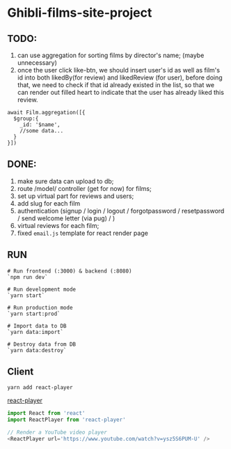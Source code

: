 # Ghibli-films-site-project

## TODO:
1) can use aggregation for sorting films by director's name; (maybe unnecessary)
2) once the user click like-btn, we should insert user's id as well as film's id into both likedBy(for review) and likedReview (for user), before doing that, we need to check if that id already existed in the list, so that we can render out filled heart to indicate that the user has already liked this review.

```
await Film.aggregation([{
  $group:{
    _id: '$name',
    //some data...
  }
}])
```

## DONE:
1) make sure data can upload to db;
2) route /model/ controller (get for now) for films;
3) set up virtual part for reviews and users;
4) add slug for each film
5) authentication (signup / login / logout / forgotpassword / resetpassword / send welcome letter (via pug) / )
6) virtual reviews for each film;
7) fixed `email.js` template for react render page
## RUN
```
# Run frontend (:3000) & backend (:8080)
`npm run dev`

# Run development mode
`yarn start`

# Run production mode
`yarn start:prod`

# Import data to DB
`yarn data:import`

# Destroy data from DB
`yarn data:destroy`
```

## Client
`yarn add react-player`

[react-player](https://github.com/CookPete/react-player)
```js
import React from 'react'
import ReactPlayer from 'react-player'

// Render a YouTube video player
<ReactPlayer url='https://www.youtube.com/watch?v=ysz5S6PUM-U' />
```

